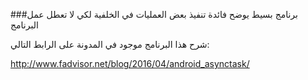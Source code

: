 ###برنامج بسيط يوضح فائدة تنفيذ بعض العمليات في الخلفية لكي لا تعطل عمل البرنامج

شرح هذا البرنامج موجود في المدونة على الرابط التالي:

 http://www.fadvisor.net/blog/2016/04/android_asynctask/
